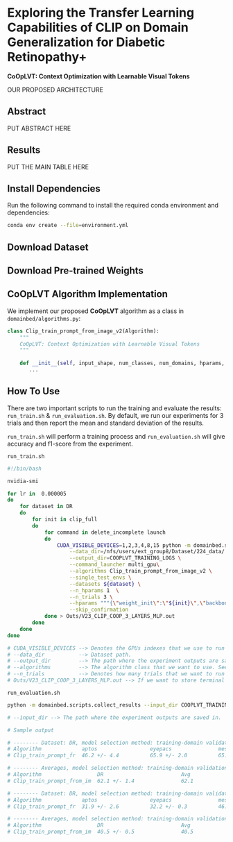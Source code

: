 # Exploring the Transfer Learning Capabilities of CLIP on Domain Generalization for Diabetic Retinopathy+

**CoOpLVT: Context Optimization with Learnable Visual Tokens**

OUR PROPOSED ARCHITECTURE



## Abstract

PUT ABSTRACT HERE

## Results

PUT THE MAIN TABLE HERE

## Install Dependencies

Run the following command to install the required conda environment and dependencies:
```bash
conda env create --file=environment.yml
```

## Download Dataset

## Download Pre-trained Weights

## CoOpLVT Algorithm Implementation

We implement our proposed **CoOpLVT** algorithm as a class in `domainbed/algorithms.py`:

```python
class Clip_train_prompt_from_image_v2(Algorithm):
    """
    CoOpLVT: Context Optimization with Learnable Visual Tokens
    """
    
    def __init__(self, input_shape, num_classes, num_domains, hparams, weights_for_balance):
       ...
```

## How To Use

There are two important scripts to run the training and evaluate the results: `run_train.sh` & `run_evaluation.sh`. By default, we run our experiments for 3 trials and then report the mean and standard deviation of the results.

`run_train.sh` will perform a training process and `run_evaluation.sh` will give accuracy and f1-score from the experiment.

`run_train.sh`
``` bash
#!/bin/bash

nvidia-smi

for lr in  0.000005 
do
    for dataset in DR
    do
        for init in clip_full
        do
            for command in delete_incomplete launch
            do
                CUDA_VISIBLE_DEVICES=1,2,3,4,8,15 python -m domainbed.scripts.sweep $command\
                    --data_dir=/nfs/users/ext_group8/Dataset/224_data/ \
                    --output_dir=COOPLVT_TRAINING_LOGS \
                    --command_launcher multi_gpu\
                    --algorithms Clip_train_prompt_from_image_v2 \
                    --single_test_envs \
                    --datasets ${dataset} \
                    --n_hparams 1  \
                    --n_trials 3 \
                    --hparams """{\"weight_init\":\"${init}\",\"backbone\":\"ClipBase\",\"lr\":${lr}}"""\
                    --skip_confirmation
            done > Outs/V23_CLIP_COOP_3_LAYERS_MLP.out
        done
    done
done

# CUDA_VISIBLE_DEVICES --> Denotes the GPUs indexes that we use to run the experiment.
# --data_dir           --> Dataset path.
# --output_dir         --> The path where the experiment outputs are saved in.
# --algorithms         --> The algorithm class that we want to use. See domainbed/algorithms.py to find algorithm variants. CoOpLVT is implemented as Clip_train_prompt_from_image_v2 class.
# --n_trials           --> Denotes how many trials that we want to run the experiment. By default, we set n_trials as 3 to alleviate randomness during training, allowing us to better interprete our experiments.
# Outs/V23_CLIP_COOP_3_LAYERS_MLP.out --> If we want to store terminal outputs.
```

`run_evaluation.sh`
``` bash
python -m domainbed.scripts.collect_results --input_dir COOPLVT_TRAINING_LOGS

# --input_dir --> The path where the experiment outputs are saved in.

# Sample output

# -------- Dataset: DR, model selection method: training-domain validation set
# Algorithm             aptos                 eyepacs               messidor              messidor_2            Avg                  
# Clip_train_prompt_fr  46.2 +/- 4.4          65.9 +/- 2.0          65.5 +/- 0.4          70.6 +/- 0.6          62.1                 

# -------- Averages, model selection method: training-domain validation set
# Algorithm                  DR                         Avg                       
# Clip_train_prompt_from_im  62.1 +/- 1.4               62.1                      

# -------- Dataset: DR, model selection method: training-domain validation set
# Algorithm             aptos                 eyepacs               messidor              messidor_2            Avg                  
# Clip_train_prompt_fr  31.9 +/- 2.6          32.2 +/- 0.3          46.2 +/- 0.7          51.6 +/- 0.3          40.5                 

# -------- Averages, model selection method: training-domain validation set
# Algorithm                  DR                         Avg                       
# Clip_train_prompt_from_im  40.5 +/- 0.5               40.5
```